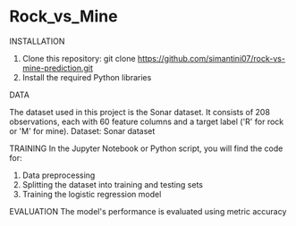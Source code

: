 # Rock_vs_Mine

INSTALLATION
1. Clone this repository:
   git clone https://github.com/simantini07/rock-vs-mine-prediction.git
2. Install the required Python libraries

DATA

The dataset used in this project is the Sonar dataset. It consists of 208 observations, each with 60 feature columns and a target label ('R' for rock or 'M' for mine).
Dataset: Sonar dataset

TRAINING
In the Jupyter Notebook or Python script, you will find the code for:
1. Data preprocessing
2. Splitting the dataset into training and testing sets
3. Training the logistic regression model

EVALUATION
The model's performance is evaluated using metric accuracy








